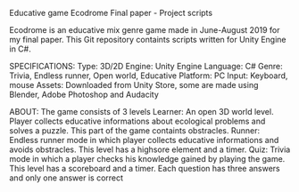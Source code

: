 Educative game Ecodrome
Final paper - Project scripts

Ecodrome is an educative mix genre game made in June-August 2019 for my final paper. 
This Git repository containts scripts written for Unity Engine in C#. 

SPECIFICATIONS:
  Type: 3D/2D
  Engine: Unity Engine
  Language: C#
  Genre: Trivia, Endless runner, Open world, Educative
  Platform: PC
  Input: Keyboard, mouse
  Assets: Downloaded from Unity Store, some are made using Blender, Adobe Photoshop
          and Audacity


ABOUT:
The game consists of 3 levels
  Learner:
    An open 3D world level. Player collects educative informations about
    ecological problems and solves a puzzle. This part of the game 
    containts obstracles.
  Runner:
    Endless runner mode in which player collects educative informations
    and avoids obstracles. This level has a highsore element and a timer.
  Quiz:
     Trivia mode in which a player checks his knowledge gained by playing
     the game. This level has a scoreboard and a timer. Each question 
     has three answers and only one answer is correct
